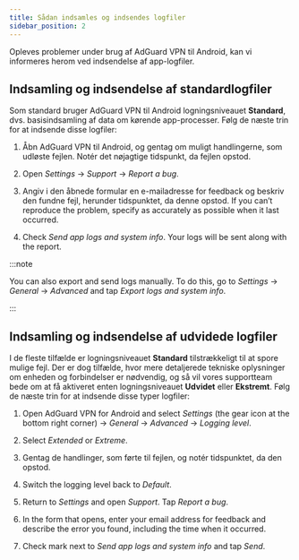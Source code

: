 ```yaml
---
title: Sådan indsamles og indsendes logfiler
sidebar_position: 2
---
```


Opleves problemer under brug af AdGuard VPN til Android, kan vi informeres herom ved indsendelse af app-logfiler.

## Indsamling og indsendelse af standardlogfiler

Som standard bruger AdGuard VPN til Android logningsniveauet **Standard**, dvs. basisindsamling af data om kørende app-processer. Følg de næste trin for at indsende disse logfiler:

1. Åbn AdGuard VPN til Android, og gentag om muligt handlingerne, som udløste fejlen. Notér det nøjagtige tidspunkt, da fejlen opstod.

1. Open *Settings* → *Support* → *Report a bug*.

1. Angiv i den åbnede formular en e-mailadresse for feedback og beskriv den fundne fejl, herunder tidspunktet, da denne opstod. If you can’t reproduce the problem, specify as accurately as possible when it last occurred.

1. Check *Send app logs and system info*. Your logs will be sent along with the report.

:::note

You can also export and send logs manually. To do this, go to *Settings* → *General* → *Advanced* and tap *Export logs and system info*.

:::

## Indsamling og indsendelse af udvidede logfiler

I de fleste tilfælde er logningsniveauet **Standard** tilstrækkeligt til at spore mulige fejl. Der er dog tilfælde, hvor mere detaljerede tekniske oplysninger om enheden og forbindelser er nødvendig, og så vil vores supportteam bede om at få aktiveret enten logningsniveauet **Udvidet** eller **Ekstremt**. Følg de næste trin for at indsende disse typer logfiler:

1. Open AdGuard VPN for Android and select *Settings* (the gear icon at the bottom right corner) → *General* → *Advanced* → *Logging level*.

1. Select *Extended* or *Extreme*.

1. Gentag de handlinger, som førte til fejlen, og notér tidspunktet, da den opstod.

1. Switch the logging level back to *Default*.

1. Return to *Settings* and open *Support*. Tap *Report a bug*.

1. In the form that opens, enter your email address for feedback and describe the error you found, including the time when it occurred.

1. Check mark next to *Send app logs and system info* and tap *Send*.
